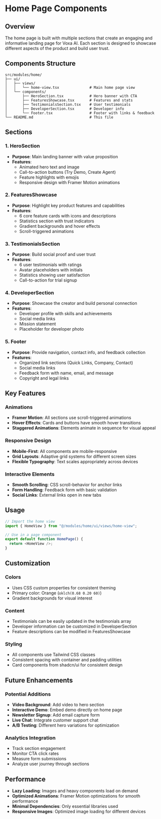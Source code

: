 # Home Page Components

## Overview

The home page is built with multiple sections that create an engaging and informative landing page for Voxa AI. Each section is designed to showcase different aspects of the product and build user trust.

## Components Structure

```
src/modules/home/
├── ui/
│   ├── views/
│   │   └── home-view.tsx              # Main home page view
│   └── components/
│       ├── HeroSection.tsx            # Hero banner with CTA
│       ├── FeaturesShowcase.tsx       # Features and stats
│       ├── TestimonialsSection.tsx    # User testimonials
│       ├── DeveloperSection.tsx       # Developer info
│       └── Footer.tsx                 # Footer with links & feedback
└── README.md                          # This file
```

## Sections

### 1. HeroSection
- **Purpose**: Main landing banner with value proposition
- **Features**:
  - Animated hero text and image
  - Call-to-action buttons (Try Demo, Create Agent)
  - Feature highlights with emojis
  - Responsive design with Framer Motion animations

### 2. FeaturesShowcase
- **Purpose**: Highlight key product features and capabilities
- **Features**:
  - 6 core feature cards with icons and descriptions
  - Statistics section with trust indicators
  - Gradient backgrounds and hover effects
  - Scroll-triggered animations

### 3. TestimonialsSection
- **Purpose**: Build social proof and user trust
- **Features**:
  - 6 user testimonials with ratings
  - Avatar placeholders with initials
  - Statistics showing user satisfaction
  - Call-to-action for trial signup

### 4. DeveloperSection
- **Purpose**: Showcase the creator and build personal connection
- **Features**:
  - Developer profile with skills and achievements
  - Social media links
  - Mission statement
  - Placeholder for developer photo

### 5. Footer
- **Purpose**: Provide navigation, contact info, and feedback collection
- **Features**:
  - Organized link sections (Quick Links, Company, Contact)
  - Social media links
  - Feedback form with name, email, and message
  - Copyright and legal links

## Key Features

### Animations
- **Framer Motion**: All sections use scroll-triggered animations
- **Hover Effects**: Cards and buttons have smooth hover transitions
- **Staggered Animations**: Elements animate in sequence for visual appeal

### Responsive Design
- **Mobile-First**: All components are mobile-responsive
- **Grid Layouts**: Adaptive grid systems for different screen sizes
- **Flexible Typography**: Text scales appropriately across devices

### Interactive Elements
- **Smooth Scrolling**: CSS scroll-behavior for anchor links
- **Form Handling**: Feedback form with basic validation
- **Social Links**: External links open in new tabs

## Usage

```typescript
// Import the home view
import { HomeView } from "@/modules/home/ui/views/home-view";

// Use in a page component
export default function HomePage() {
  return <HomeView />;
}
```

## Customization

### Colors
- Uses CSS custom properties for consistent theming
- Primary color: Orange (`oklch(0.68 0.20 60)`)
- Gradient backgrounds for visual interest

### Content
- Testimonials can be easily updated in the testimonials array
- Developer information can be customized in DeveloperSection
- Feature descriptions can be modified in FeaturesShowcase

### Styling
- All components use Tailwind CSS classes
- Consistent spacing with container and padding utilities
- Card components from shadcn/ui for consistent design

## Future Enhancements

### Potential Additions
- **Video Background**: Add video to hero section
- **Interactive Demo**: Embed demo directly on home page
- **Newsletter Signup**: Add email capture form
- **Live Chat**: Integrate customer support chat
- **A/B Testing**: Different hero variations for optimization

### Analytics Integration
- Track section engagement
- Monitor CTA click rates
- Measure form submissions
- Analyze user journey through sections

## Performance

- **Lazy Loading**: Images and heavy components load on demand
- **Optimized Animations**: Framer Motion optimizations for smooth performance
- **Minimal Dependencies**: Only essential libraries used
- **Responsive Images**: Optimized image loading for different devices 